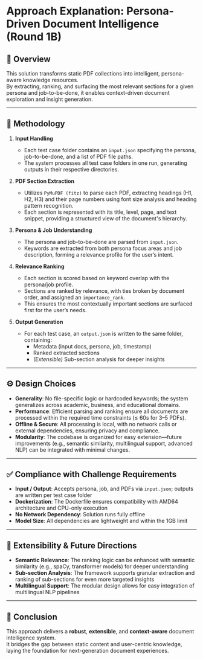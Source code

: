 # Approach Explanation: Persona-Driven Document Intelligence (Round 1B)

## 🧾 Overview

This solution transforms static PDF collections into intelligent, persona-aware knowledge resources.  
By extracting, ranking, and surfacing the most relevant sections for a given persona and job-to-be-done, it enables context-driven document exploration and insight generation.

---

## 🧠 Methodology

1. **Input Handling**  
   - Each test case folder contains an `input.json` specifying the persona, job-to-be-done, and a list of PDF file paths.  
   - The system processes all test case folders in one run, generating outputs in their respective directories.

2. **PDF Section Extraction**  
   - Utilizes `PyMuPDF (fitz)` to parse each PDF, extracting headings (H1, H2, H3) and their page numbers using font size analysis and heading pattern recognition.  
   - Each section is represented with its title, level, page, and text snippet, providing a structured view of the document's hierarchy.

3. **Persona & Job Understanding**  
   - The persona and job-to-be-done are parsed from `input.json`.  
   - Keywords are extracted from both persona focus areas and job description, forming a relevance profile for the user’s intent.

4. **Relevance Ranking**  
   - Each section is scored based on keyword overlap with the persona/job profile.  
   - Sections are ranked by relevance, with ties broken by document order, and assigned an `importance_rank`.  
   - This ensures the most contextually important sections are surfaced first for the user’s needs.

5. **Output Generation**  
   - For each test case, an `output.json` is written to the same folder, containing:
     - Metadata (input docs, persona, job, timestamp)  
     - Ranked extracted sections  
     - *(Extensible)* Sub-section analysis for deeper insights

---

## ⚙️ Design Choices

- **Generality**: No file-specific logic or hardcoded keywords; the system generalizes across academic, business, and educational domains.  
- **Performance**: Efficient parsing and ranking ensure all documents are processed within the required time constraints (≤ 60s for 3–5 PDFs).  
- **Offline & Secure**: All processing is local, with no network calls or external dependencies, ensuring privacy and compliance.  
- **Modularity**: The codebase is organized for easy extension—future improvements (e.g., semantic similarity, multilingual support, advanced NLP) can be integrated with minimal changes.

---

## ✅ Compliance with Challenge Requirements

- **Input / Output**: Accepts persona, job, and PDFs via `input.json`; outputs are written per test case folder  
- **Dockerization**: The Dockerfile ensures compatibility with AMD64 architecture and CPU-only execution  
- **No Network Dependency**: Solution runs fully offline  
- **Model Size**: All dependencies are lightweight and within the 1GB limit

---

## 🔮 Extensibility & Future Directions

- **Semantic Relevance**: The ranking logic can be enhanced with semantic similarity (e.g., spaCy, transformer models) for deeper understanding  
- **Sub-section Analysis**: The framework supports granular extraction and ranking of sub-sections for even more targeted insights  
- **Multilingual Support**: The modular design allows for easy integration of multilingual NLP pipelines

---

## 🏁 Conclusion

This approach delivers a **robust**, **extensible**, and **context-aware** document intelligence system.  
It bridges the gap between static content and user-centric knowledge, laying the foundation for next-generation document experiences.
